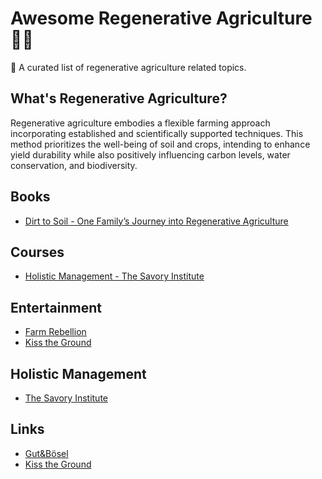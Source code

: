 # Awesome Regenerative Agriculture 🧑‍🌾

🌾 A curated list of regenerative agriculture related topics.

## What's Regenerative Agriculture?

Regenerative agriculture embodies a flexible farming approach incorporating
established and scientifically supported techniques. This method prioritizes the
well-being of soil and crops, intending to enhance yield
durability while also positively influencing carbon levels, water conservation,
and biodiversity.

## Books

- [Dirt to Soil - One Family’s Journey into Regenerative Agriculture](https://www.goodreads.com/book/show/40125546-dirt-to-soil?from_search=true&from_srp=true&qid=AyU9XjTdBe&rank=1)

## Courses

- [Holistic Management - The Savory Institute](https://savoryinstitute.teachable.com/courses)

## Entertainment

- [Farm Rebellion](https://www.imdb.com/title/tt27671935/)
- [Kiss the Ground](https://kissthegroundmovie.com/)

## Holistic Management

- [The Savory Institute](https://savory.global/)

## Links

- [Gut&Bösel](https://www.gutundboesel.org/en/)
- [Kiss the Ground](https://kisstheground.com/)
